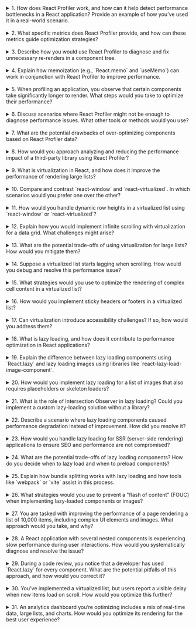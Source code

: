 <details>

<summary>1. How does React Profiler work, and how can it help detect performance bottlenecks in a React application? Provide an example of how you’ve used it in a real-world scenario.</summary>

React Profiler is a built-in tool in React Developer Tools that measures the rendering performance of React components. It provides data about the render duration, number of renders, and whether a component rendered due to state, props, or parent changes.

Example:  
In a real-world scenario, I used React Profiler to identify a bottleneck in a dashboard application where a chart component was re-rendering unnecessarily. Using the Profiler, I discovered that a parent component was passing down new props that were unchanged. Wrapping the chart component with `React.memo` resolved the issue and significantly reduced render times.

</details>  
</br>

<details>

<summary>2. What specific metrics does React Profiler provide, and how can these metrics guide optimization strategies?</summary>

React Profiler provides the following key metrics:

- **Render duration**: Time spent rendering the component and its children.
- **Commit duration**: Total time React spent committing all changes to the DOM.
- **Render reason**: Whether the component rendered due to props, state, hooks, or parent changes.
- **Number of renders**: Total times the component rendered in the profiling session.

These metrics help identify:

- Components taking too long to render.
- Unnecessary re-renders caused by unchanged props/state.
- Inefficient components that re-render too often, guiding the use of memoization or restructuring.

</details>  
</br>

<details>

<summary>3. Describe how you would use React Profiler to diagnose and fix unnecessary re-renders in a component tree.</summary>

Steps to diagnose:

1. Enable React Profiler in DevTools.
2. Record interactions while using the application.
3. Identify components with frequent or lengthy re-renders.
4. Check the "Why did this render?" section to understand the reason (e.g., props, state).

Fixing unnecessary re-renders:

- Use `React.memo` to prevent child components from re-rendering when props haven’t changed.
- Use `useMemo` or `useCallback` to memoize values or functions passed as props.
- Avoid inline functions/objects in props.
- Refactor the component tree to reduce prop drilling.

</details>  
</br>

<details>

<summary>4. Explain how memoization (e.g., `React.memo` and `useMemo`) can work in conjunction with React Profiler to improve performance.</summary>

React Profiler helps identify components re-rendering unnecessarily. Memoization tools like `React.memo` and `useMemo` are then used to optimize these components:

- **React.memo**: Wraps functional components to prevent re-renders when props haven’t changed.
  ```jsx
  const MyComponent = React.memo(({ data }) => <div>{data}</div>);
  ```
- **useMemo**: Caches expensive computations based on dependencies to avoid recomputation.
  ```jsx
  const computedValue = useMemo(() => expensiveFunction(a, b), [a, b]);
  ```

Example: If Profiler shows frequent re-renders of a list component, you can use `React.memo` on the list and `useMemo` for derived data.

</details>  
</br>

<details>

<summary>5. When profiling an application, you observe that certain components take significantly longer to render. What steps would you take to optimize their performance?</summary>

Steps:

1. **Analyze rendering reasons**: Use React Profiler to determine if the issue is due to props, state, or parent changes.
2. **Optimize data structures**: Check for large or unnecessary data being passed as props.
3. **Use memoization**: Apply `React.memo`, `useMemo`, or `useCallback` to prevent expensive re-computations.
4. **Code-splitting**: Lazy load heavy components using `React.lazy` and `Suspense`.
5. **Virtualize lists**: Replace large lists with libraries like `react-window` or `react-virtualized`.
6. **Debounce expensive operations**: Optimize event handlers or API calls.
7. **Profile external libraries**: Ensure third-party components are not causing excessive re-renders.

</details>  
</br>

<details>

<summary>6. Discuss scenarios where React Profiler might not be enough to diagnose performance issues. What other tools or methods would you use?</summary>

Scenarios:

- **Network bottlenecks**: React Profiler does not analyze network request delays.
- **Server-side rendering (SSR)**: Profiler doesn’t cover performance issues on the server side.
- **Large assets or images**: Rendering delays due to large resources aren’t directly visible.
- **Third-party libraries**: Profiler might not detail internal inefficiencies.

Other tools:

- **Browser DevTools**: Analyze network requests, memory usage, and JavaScript execution.
- **Lighthouse**: For performance audits, especially for initial load.
- **Web Vitals**: Measure metrics like LCP, FID, and CLS.
- **Performance.now()**: Manually profile JavaScript execution times.

</details>  
</br>

<details>

<summary>7. What are the potential drawbacks of over-optimizing components based on React Profiler data?</summary>

Drawbacks:

- **Increased complexity**: Overuse of memoization (`React.memo`, `useMemo`) can make the code harder to understand.
- **Negligible gains**: Micro-optimizations may not have a noticeable impact on performance.
- **Premature optimization**: Addressing performance in non-critical paths wastes time.
- **Memory overhead**: Memoization can increase memory usage due to cached results.
- **Maintenance challenges**: Over-optimized code is harder to debug and refactor.

</details>  
</br>

<details>

<summary>8. How would you approach analyzing and reducing the performance impact of a third-party library using React Profiler?</summary>

Steps:

1. Use React Profiler to check render durations of components using the library.
2. Analyze the props passed to the library’s components. Reduce unnecessary updates.
3. If the library re-renders excessively, consider wrapping it with `React.memo`.
4. Check for unnecessary data-fetching or state management within the library.
5. Replace the library with a lighter or more optimized alternative if possible.
6. Open an issue with the library maintainers if the problem is intrinsic.

</details>  
</br>

<details>

<summary>9. What is virtualization in React, and how does it improve the performance of rendering large lists?</summary>

Virtualization is the technique of rendering only a visible subset of a list at any given time, instead of rendering all items in the DOM. Libraries like `react-window` or `react-virtualized` dynamically calculate and render the items within the viewport.

Benefits:

- **Reduced DOM size**: Limits the number of rendered elements.
- **Improved performance**: Reduces the cost of rendering, layout calculation, and reflows.
- **Lower memory usage**: Fewer DOM nodes mean reduced memory overhead.

</details>  
</br>

<details>

<summary>10. Compare and contrast `react-window` and `react-virtualized`. In which scenarios would you prefer one over the other?</summary>

| Feature             | `react-window`                  | `react-virtualized`                 |
| ------------------- | ------------------------------- | ----------------------------------- |
| **Bundle size**     | Smaller (5-10 KB)               | Larger (25+ KB)                     |
| **API simplicity**  | Easier to use                   | More configuration options          |
| **Customizability** | Limited features                | Extensive feature set (e.g., grids) |
| **Performance**     | Faster due to smaller footprint | Slightly slower for basic cases     |
| **Use case**        | Simple lists/grids              | Complex grids, dynamic row heights  |

Prefer `react-window` for lightweight applications or simple lists. Use `react-virtualized` for complex UIs with advanced requirements (e.g., dynamic row heights or multi-level grids).

</details>  
</br>

<details>

<summary>11. How would you handle dynamic row heights in a virtualized list using `react-window` or `react-virtualized`?</summary>

To handle dynamic row heights:

- **`react-window`**: Use the `VariableSizeList` component, which allows specifying varying heights for rows via the `getItemSize` function.  
  Example:
  ```jsx
  const getItemSize = (index) => rowHeights[index]; // Dynamic heights
  <VariableSizeList itemSize={getItemSize} itemCount={items.length} />;
  ```
- **`react-virtualized`**: Use the `CellMeasurer` component to dynamically measure row heights and cache the values.  
  Example:
  ```jsx
  <CellMeasurer cache={cache} columnIndex={0} rowIndex={index}>
    {({ measure }) => <RowComponent measure={measure} />}
  </CellMeasurer>
  ```

</details>  
</br>

<details>

<summary>12. Explain how you would implement infinite scrolling with virtualization for a data grid. What challenges might arise?</summary>

**Implementation Steps**:

1. Use a virtualization library like `react-window` or `react-virtualized` for rendering visible rows only.
2. Implement a scroll event listener or Intersection Observer to detect when the user is near the bottom of the list.
3. Fetch additional data and append it to the list when the threshold is reached.
4. Use a loading spinner or placeholder rows while fetching data.

**Challenges**:

- **API Latency**: Leads to delayed data fetching, causing gaps in the UI. Use placeholders to mitigate this.
- **Scroll Jumps**: Appending data can cause sudden shifts. Maintain scroll position using offsets.
- **State Management**: Efficiently updating the list without causing re-renders.

</details>  
</br>

<details>

<summary>13. What are the potential trade-offs of using virtualization for large lists? How would you mitigate them?</summary>

**Trade-offs**:

1. **Complexity**: Virtualization adds implementation overhead.
2. **Accessibility**: Screen readers may not recognize virtualized items properly.
3. **Scroll Behavior**: Dynamic heights can cause inconsistencies.
4. **Debugging**: Debugging virtualized lists is harder due to partial rendering.

**Mitigation**:

- Use libraries like `react-window` for simplicity.
- Add offscreen accessibility regions for screen readers.
- Use `VariableSizeList` for dynamic heights.
- Log visible items during development for debugging.

</details>  
</br>

<details>

<summary>14. Suppose a virtualized list starts lagging when scrolling. How would you debug and resolve this performance issue?</summary>

**Debugging Steps**:

1. Use React Profiler to identify bottlenecks in rendering.
2. Check for expensive operations in render methods (e.g., unnecessary calculations or re-renders).
3. Monitor browser performance using DevTools (e.g., FPS, memory usage).

**Resolution**:

- Memoize rows using `React.memo`.
- Use `pure` components for list items.
- Reduce the complexity of row rendering by offloading computations.
- Increase `overscanCount` to preload nearby items.
- Avoid passing inline functions or objects as props.

</details>  
</br>

<details>

<summary>15. What strategies would you use to optimize the rendering of complex cell content in a virtualized list?</summary>

**Strategies**:

1. **Memoization**: Wrap cell components in `React.memo` to prevent unnecessary re-renders.
2. **Lazy Load Content**: Use `Suspense` or load heavy components like images only when visible.
3. **Avoid Inline Props**: Pass static functions and objects as props.
4. **Batch Updates**: Consolidate state changes to reduce re-render frequency.
5. **Use SVGs or Canvas**: Render heavy graphical content with more performant libraries.

</details>  
</br>

<details>

<summary>16. How would you implement sticky headers or footers in a virtualized list?</summary>

- Use `react-window`'s or `react-virtualized`'s fixed elements outside the scrollable container:  
  Example with `react-window`:
  ```jsx
  <StickyHeader />
  <FixedSizeList>{/* List items */}</FixedSizeList>
  <StickyFooter />
  ```
- Use `position: sticky` in CSS for the header/footer.
- For complex layouts, wrap the virtualization container in a parent element with `overflow: hidden` and manually adjust positions.

</details>  
</br>

<details>

<summary>17. Can virtualization introduce accessibility challenges? If so, how would you address them?</summary>

**Challenges**:

- Screen readers may not detect offscreen items.
- Focus can break during scrolling.

**Solutions**:

- Use ARIA roles to represent the virtualized container (e.g., `role="list"`).
- Include offscreen regions or markers with descriptive content for screen readers.
- Ensure scrollable regions maintain focus.
- Provide alternative keyboard navigation for users relying on accessibility tools.

</details>  
</br>

<details>

<summary>18. What is lazy loading, and how does it contribute to performance optimization in React applications?</summary>

Lazy loading delays the loading of resources (e.g., components, images) until they are needed. This reduces the initial load time and bandwidth usage.

**Benefits**:

- Smaller bundle sizes.
- Faster page loads, especially for low-priority content.
- Improved user experience for critical-path resources.

Example with `React.lazy`:

```jsx
const LazyComponent = React.lazy(() => import("./LazyComponent"));
<Suspense fallback={<Spinner />}>
  <LazyComponent />
</Suspense>;
```

</details>  
</br>

<details>

<summary>19. Explain the difference between lazy loading components using `React.lazy` and lazy loading images using libraries like `react-lazy-load-image-component`.</summary>

- **`React.lazy`**: Dynamically imports components, reducing the bundle size.  
  Example:

  ```jsx
  const LazyComponent = React.lazy(() => import("./LazyComponent"));
  ```

- **Image lazy loading**: Delays loading images until they enter the viewport. Libraries like `react-lazy-load-image-component` use Intersection Observer for this purpose.  
  Example:
  ```jsx
  <LazyLoadImage src="image.jpg" effect="blur" />
  ```

</details>  
</br>

<details>

<summary>20. How would you implement lazy loading for a list of images that also requires placeholders or skeleton loaders?</summary>

Steps:

1. Use the Intersection Observer API or a library like `react-lazy-load-image-component`.
2. Display a placeholder (e.g., blurred image or skeleton) while the image loads.
3. Replace the placeholder with the actual image once loaded.

Example:

```jsx
<LazyLoadImage src="image.jpg" placeholderSrc="placeholder.jpg" effect="blur" />
```

</details>  
</br>

<details>

<summary>21. What is the role of Intersection Observer in lazy loading? Could you implement a custom lazy-loading solution without a library?</summary>

**Role**: The Intersection Observer API detects when an element enters or exits the viewport, enabling deferred loading.

**Custom Implementation**:

```jsx
const observer = new IntersectionObserver((entries) => {
  entries.forEach((entry) => {
    if (entry.isIntersecting) {
      entry.target.src = entry.target.dataset.src; // Load the image
      observer.unobserve(entry.target);
    }
  });
});

useEffect(() => {
  document
    .querySelectorAll("img[data-src]")
    .forEach((img) => observer.observe(img));
}, []);
```

</details>  
</br>

<details>

<summary>22. Describe a scenario where lazy loading components caused performance degradation instead of improvement. How did you resolve it?</summary>

**Scenario**: Lazy loading all components, including critical ones, can delay their rendering, leading to a perceived slow application. For example, lazy loading a navigation menu that's immediately required can degrade user experience.

**Resolution**:

1. Load critical components eagerly to improve Time to Interactive (TTI).
2. Use lazy loading selectively for non-critical or below-the-fold components.
3. Preload frequently accessed components using `React.Suspense` with `import()` and dynamic imports.

</details>  
</br>

<details>

<summary>23. How would you handle lazy loading for SSR (server-side rendering) applications to ensure SEO and performance are not compromised?</summary>

**Challenges in SSR**:  
Lazy-loaded components might not be rendered during the server-side phase, which can affect SEO and perceived performance.

**Solutions**:

1. **Server-side hydration**: Pre-render critical components on the server and hydrate them on the client.
2. **React Loadable**: Use libraries like `@loadable/component` to support SSR-compatible lazy loading.
3. **Preloading hints**: Use `<link rel="preload">` for essential assets.

Example with `@loadable/component`:

```jsx
const LazyComponent = loadable(() => import("./LazyComponent"));
```

</details>  
</br>

<details>

<summary>24. What are the potential trade-offs of lazy loading components? How do you decide when to lazy load and when to preload components?</summary>

**Trade-offs**:

1. **Perceived delay**: Lazy-loaded components introduce a small delay before rendering.
2. **Complexity**: Managing `Suspense` and fallbacks increases development overhead.
3. **SEO Issues**: Content not rendered server-side can hurt SEO rankings.

**Deciding Factors**:

- Lazy load for large, non-critical components (e.g., modals, charts).
- Preload for critical path components or assets.
- Measure performance impact using tools like Lighthouse or Web Vitals to decide thresholds.

</details>  
</br>

<details>

<summary>25. Explain how bundle splitting works with lazy loading and how tools like `webpack` or `vite` assist in this process.</summary>

**Bundle Splitting**: Divides application code into smaller chunks that are loaded on demand, reducing the size of the initial bundle.

**How it Works**:

1. Tools like `webpack` detect dynamic imports (`import()`) and create separate chunks.
2. These chunks are loaded only when the component is rendered.

**Example**:

```jsx
const LazyComponent = React.lazy(() => import("./LazyComponent"));
```

**Tools**:

- **Webpack**: Uses `SplitChunksPlugin` to optimize chunk loading.
- **Vite**: Uses ES modules for faster builds and automatic code splitting.

</details>  
</br>

<details>

<summary>26. What strategies would you use to prevent a "flash of content" (FOUC) when implementing lazy-loaded components or images?</summary>

**Strategies**:

1. **Fallback Placeholders**: Use skeleton loaders or spinners while components load.
2. **Preloading**: Use `rel="preload"` or `rel="prefetch"` for critical assets.
3. **CSS Styling**: Set placeholder styles to match the layout of lazy-loaded content.
4. **Progressive Enhancement**: Ensure the critical path is always visible and styled appropriately before lazy content loads.

</details>  
</br>

<details>

<summary>27. You are tasked with improving the performance of a page rendering a list of 10,000 items, including complex UI elements and images. What approach would you take, and why?</summary>

**Approach**:

1. **Virtualization**: Use `react-window` to render only visible rows.
2. **Lazy Loading**: Defer loading images or heavy elements using Intersection Observer.
3. **Memoization**: Use `React.memo` for list items and `useCallback` for handlers.
4. **Pagination or Infinite Scrolling**: Reduce initial load time by chunking the data.

These strategies reduce the DOM size, memory usage, and overall rendering cost.

</details>  
</br>

<details>

<summary>28. A React application with several nested components is experiencing slow performance during user interactions. How would you systematically diagnose and resolve the issue?</summary>

**Steps**:

1. **Profile**: Use React Profiler to identify components with high render durations.
2. **Analyze Dependencies**: Check for unnecessary re-renders caused by changing props or state.
3. **Optimize Renders**: Apply `React.memo` and `useMemo` where appropriate.
4. **Debounce Events**: Optimize user interaction handlers with debouncing or throttling.
5. **Lazy Load Non-critical Components**: Defer rendering for offscreen or less-used components.

</details>  
</br>

<details>

<summary>29. During a code review, you notice that a developer has used `React.lazy` for every component. What are the potential pitfalls of this approach, and how would you correct it?</summary>

**Pitfalls**:

1. **Performance Overhead**: Lazy loading all components can increase perceived delays.
2. **Critical Path Issues**: Delays rendering of essential UI components.
3. **Error Boundaries**: Requires proper error handling for failed dynamic imports.

**Correction**:

- Lazy load non-critical components only.
- Use eager loading for above-the-fold and critical path components.
- Implement fallback placeholders with `React.Suspense`.

</details>  
</br>

<details>

<summary>30. You’ve implemented a virtualized list, but users report a visible delay when new items load on scroll. How would you optimize this further?</summary>

**Optimizations**:

1. **Increase Overscan**: Load extra rows beyond the viewport using the `overscan` property.
2. **Debounce Data Fetching**: Smooth out scrolling with a debounce for API calls.
3. **Pre-fetch Data**: Fetch additional data in advance based on scroll direction.
4. **Optimize Render Logic**: Use memoized or lightweight row components to minimize render time.

</details>  
</br>

<details>

<summary>31. An analytics dashboard you’re optimizing includes a mix of real-time data, large lists, and charts. How would you optimize its rendering for the best user experience?</summary>

**Optimization Steps**:

1. **Virtualize Lists**: Use virtualization for large data tables.
2. **Throttle Updates**: For real-time data, use throttling to reduce the frequency of updates.
3. **Lazy Load Charts**: Render charts only when visible.
4. **Debounce Resizes**: Optimize chart rendering for window resizing with debounce.
5. **Bundle Optimization**: Code split heavy libraries like charting tools.

</details>  
</br>
